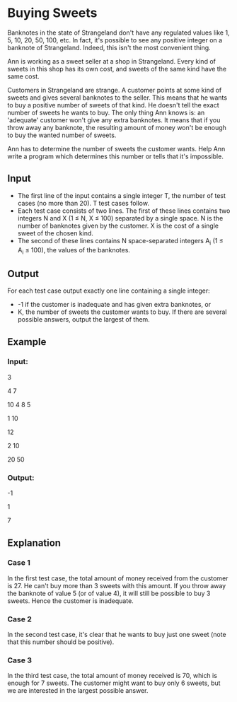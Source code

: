# Buying Sweets

Banknotes in the state of Strangeland don't have any regulated values like 1, 5, 10, 20, 50, 100, etc. 
In fact, it's possible to see any positive integer on a banknote of Strangeland. Indeed, this isn't the most convenient thing.

Ann is working as a sweet seller at a shop in Strangeland. Every kind of sweets in this shop has its own cost, and sweets of the same kind have the same cost.

Customers in Strangeland are strange. A customer points at some kind of sweets and gives several banknotes to the seller. 
This means that he wants to buy a positive number of sweets of that kind. He doesn't tell the exact number of sweets he wants to buy. 
The only thing Ann knows is: an 'adequate' customer won't give any extra banknotes. 
It means that if you throw away any banknote, the resulting amount of money won't be enough to buy the wanted number of sweets.

Ann has to determine the number of sweets the customer wants. Help Ann write a program which determines this number or tells that it's impossible.

## Input

- The first line of the input contains a single integer T, the number of test cases (no more than 20). T test cases follow. 
- Each test case consists of two lines. The first of these lines contains two integers N and X (1 ≤ N, X ≤ 100) separated by a single space. 
N is the number of banknotes given by the customer. X is the cost of a single sweet of the chosen kind. 
- The second of these lines contains N space-separated integers A<sub>i</sub> (1 ≤ A<sub>i</sub> ≤ 100), the values of the banknotes.

## Output

For each test case output exactly one line containing a single integer:

- -1 if the customer is inadequate and has given extra banknotes, or
- K, the number of sweets the customer wants to buy. If there are several possible answers, output the largest of them.

## Example

### Input:

3

4 7

10 4 8 5

1 10

12

2 10

20 50

### Output:

-1

1

7

## Explanation

### Case 1

In the first test case, the total amount of money received from the customer is 27. He can't buy more than 3 sweets with this amount. 
If you throw away the banknote of value 5 (or of value 4), it will still be possible to buy 3 sweets. Hence the customer is inadequate.

### Case 2

In the second test case, it's clear that he wants to buy just one sweet (note that this number should be positive).

### Case 3

In the third test case, the total amount of money received is 70, which is enough for 7 sweets. 
The customer might want to buy only 6 sweets, but we are interested in the largest possible answer.
